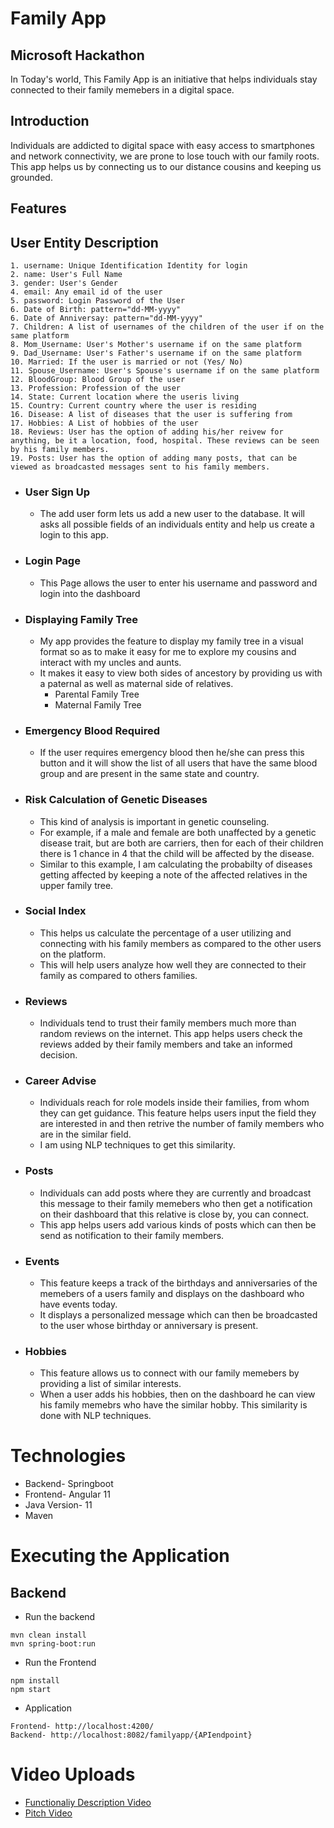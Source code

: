 # Family App 
## Microsoft Hackathon

In Today's world, This Family App is an initiative that helps individuals stay connected to their family memebers in a digital space.

## Introduction
Individuals are addicted to digital space with easy access to smartphones and network connectivity, we are prone to lose touch with our family roots. This app helps us by connecting us to our distance cousins and keeping us grounded.

## Features
## User Entity Description
``` 
1. username: Unique Identification Identity for login
2. name: User's Full Name
3. gender: User's Gender
4. email: Any email id of the user
5. password: Login Password of the User
6. Date of Birth: pattern="dd-MM-yyyy"
6. Date of Anniversay: pattern="dd-MM-yyyy"
7. Children: A list of usernames of the children of the user if on the same platform
8. Mom_Username: User's Mother's username if on the same platform
9. Dad_Username: User's Father's username if on the same platform
10. Married: If the user is married or not (Yes/ No)
11. Spouse_Username: User's Spouse's username if on the same platform
12. BloodGroup: Blood Group of the user
13. Profession: Profession of the user
14. State: Current location where the useris living
15. Country: Current country where the user is residing
16. Disease: A list of diseases that the user is suffering from
17. Hobbies: A List of hobbies of the user
18. Reviews: User has the option of adding his/her reivew for anything, be it a location, food, hospital. These reviews can be seen by his family members.
19. Posts: User has the option of adding many posts, that can be viewed as broadcasted messages sent to his family members. 
```

- ### User Sign Up
    - The add user form lets us add a new user to the database. It will asks all possible fields of an individuals entity and help us create a login to this app. 

- ### Login Page
    - This Page allows the user to enter his username and password and login into the dashboard

- ### Displaying Family Tree
    - My app provides the feature to display my family tree in a visual format so as to make it easy for me to explore my cousins and interact with my uncles and aunts. 
    - It makes it easy to view both sides of ancestory by providing us with a paternal as well as maternal side of relatives.
        - Parental Family Tree
        - Maternal Family Tree

- ### Emergency Blood Required
    - If the user requires emergency blood then he/she can press this button and it will show the list of all users that have the same blood group and are present in the same state and country. 

- ### Risk Calculation of Genetic Diseases
    - This kind of analysis is important in genetic counseling. 
    - For example, if a male and female are both unaffected by a genetic disease trait, but are both are carriers, then for each of their children there is 1 chance in 4 that the child will be affected by the disease.
    - Similar to this example, I am calculating the probabilty of diseases getting affected by keeping a note of the affected relatives in the upper family tree. 

- ### Social Index
    - This helps us calculate the percentage of a user utilizing and connecting with his family members as compared to the other users on the platform. 
    - This will help users analyze how well they are connected to their family as compared to others families. 

- ### Reviews
    - Individuals tend to trust their family members much more than random reviews on the internet. This app helps users check the reviews added by their family members and take an informed decision. 

- ### Career Advise
    - Individuals reach for role models inside their families, from whom they can get guidance. This feature helps users input the field they are interested in and then retrive the number of family members who are in the similar field. 
    - I am using NLP techniques to get this similarity.

- ### Posts
    - Individuals can add posts where they are currently and broadcast this message to their family memebers who then get a notification on their dashboard that this relative is close by, you can connect. 
    - This app helps users add various kinds of posts which can then be send as notification to their family members. 

- ### Events
    - This feature keeps a track of the birthdays and anniversaries of the memebers of a users family and displays on the dashboard who have events today.
    - It displays a personalized message which can then be broadcasted to the user whose birthday or anniversary is present. 

- ### Hobbies
    - This feature allows us to connect with our family memebers by providing a list of similar interests. 
    - When a user adds his hobbies, then on the dashboard he can view his family memebrs who have the similar hobby. This similarity is done with NLP techniques. 

# Technologies 
- Backend- Springboot 
- Frontend- Angular 11
- Java Version- 11
- Maven

# Executing the Application
## Backend
- Run the backend 
``` 
mvn clean install
mvn spring-boot:run
```
- Run the Frontend
```
npm install
npm start
```
- Application 
```
Frontend- http://localhost:4200/
Backend- http://localhost:8082/familyapp/{APIendpoint}
```

# Video Uploads
- [Functionaliy Description Video](https://youtu.be/E8aGbYWaMDs)
- [Pitch Video](https://youtu.be/Q7_Dd4qrogc)

